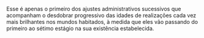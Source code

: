 ﻿Esse é apenas o primeiro dos ajustes administrativos sucessivos que acompanham o desdobrar progressivo das idades de realizações cada vez mais brilhantes nos mundos habitados, à medida que eles vão passando do primeiro ao sétimo estágio na sua existência estabelecida.